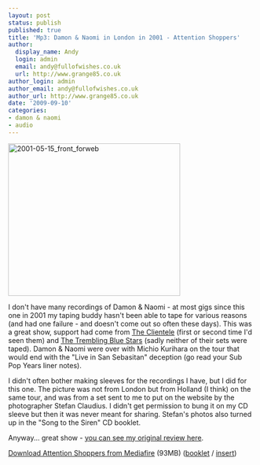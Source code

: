 ```yaml
---
layout: post
status: publish
published: true
title: 'Mp3: Damon & Naomi in London in 2001 - Attention Shoppers'
author:
  display_name: Andy
  login: admin
  email: andy@fullofwishes.co.uk
  url: http://www.grange85.co.uk
author_login: admin
author_email: andy@fullofwishes.co.uk
author_url: http://www.grange85.co.uk
date: '2009-09-10'
categories:
- damon & naomi
- audio
---
```

<p><img src="https://media.fullofwishes.co.uk/ahfow/uploads/2009/09/2001-05-15_front_forweb.jpg" alt="2001-05-15_front_forweb" title="2001-05-15_front_forweb" width="350" height="310" class="alignright size-full wp-image-1580" />
<p>I don't have many recordings of Damon & Naomi - at most gigs since this one in 2001 my taping buddy hasn't been able to tape for various reasons (and had one failure - and doesn't come out so often these days). This was a great show, support had come from <a href="http://www.theclientele.co.uk/">The Clientele</a> (first or second time I'd seen them) and <a href="http://en.wikipedia.org/wiki/Trembling_Blue_Stars">The Trembling Blue Stars</a> (sadly neither of their sets were taped). Damon & Naomi were over with Michio Kurihara on the tour that would end with the "Live in San Sebasitan" deception (go read your Sub Pop Years liner notes).</p>
<p>I didn't often bother making sleeves for the recordings I have, but I did for this one. The picture was not from London but from Holland (I think) on the same tour, and was from a set sent to me to put on the website by the photographer Stefan Claudius. I didn't get permission to bung it on my CD sleeve but then it was never meant for sharing. Stefan's photos also turned up in the "Song to the Siren" CD booklet.</p>
<p>Anyway... great show - <a href="/2001/05/20/review-damon-naomi-and-richio-blackmorihara/">you can see my original review here</a>.</p>
<p><a href="http://www.mediafire.com/file/lindniw2xng/2001-05-15_Damon-Naomi_London.zip">Download Attention Shoppers from Mediafire</a> (93MB) (<a href="http://www.mediafire.com/file/higmtwzetno/2001-05-15_booklet.jpg">booklet</a> / <a href="http://www.mediafire.com/file/gv4u3ghnzjn/2001-05-15_back.jpg">insert</a>)</p>

